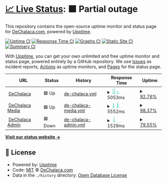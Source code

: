 # [📈 Live Status](https://dechalaca.github.io/upptime): <!--live status--> **🟧 Partial outage**

This repository contains the open-source uptime monitor and status page for [DeChalaca.com](http://dechalaca.com), powered by [Upptime](https://github.com/upptime/upptime).

[![Uptime CI](https://github.com/dechalaca/upptime/workflows/Uptime%20CI/badge.svg)](https://github.com/dechalaca/upptime/actions?query=workflow%3A%22Uptime+CI%22)
[![Response Time CI](https://github.com/dechalaca/upptime/workflows/Response%20Time%20CI/badge.svg)](https://github.com/dechalaca/upptime/actions?query=workflow%3A%22Response+Time+CI%22)
[![Graphs CI](https://github.com/dechalaca/upptime/workflows/Graphs%20CI/badge.svg)](https://github.com/dechalaca/upptime/actions?query=workflow%3A%22Graphs+CI%22)
[![Static Site CI](https://github.com/dechalaca/upptime/workflows/Static%20Site%20CI/badge.svg)](https://github.com/dechalaca/upptime/actions?query=workflow%3A%22Static+Site+CI%22)
[![Summary CI](https://github.com/dechalaca/upptime/workflows/Summary%20CI/badge.svg)](https://github.com/dechalaca/upptime/actions?query=workflow%3A%22Summary+CI%22)

With [Upptime](https://upptime.js.org), you can get your own unlimited and free uptime monitor and status page, powered entirely by a GitHub repository. We use [Issues](https://github.com/dechalaca/upptime/issues) as incident reports, [Actions](https://github.com/dechalaca/upptime/actions) as uptime monitors, and [Pages](https://dechalaca.github.io/upptime) for the status page.

<!--start: status pages-->
<!-- This summary is generated by Upptime (https://github.com/upptime/upptime) -->
<!-- Do not edit this manually, your changes will be overwritten -->
<!-- prettier-ignore -->
| URL | Status | History | Response Time | Uptime |
| --- | ------ | ------- | ------------- | ------ |
| <img alt="" src="https://icons.duckduckgo.com/ip3/dechalaca.com.ico" height="13"> [DeChalaca](https://dechalaca.com) | 🟩 Up | [de-chalaca.yml](https://github.com/DeChalaca/upptime/commits/HEAD/history/de-chalaca.yml) | <details><summary><img alt="Response time graph" src="./graphs/de-chalaca/response-time-week.png" height="20"> 5053ms</summary><br><a href="https://dechalaca.github.io/upptime/history/de-chalaca"><img alt="Response time 1217" src="https://img.shields.io/endpoint?url=https%3A%2F%2Fraw.githubusercontent.com%2FDeChalaca%2Fupptime%2FHEAD%2Fapi%2Fde-chalaca%2Fresponse-time.json"></a><br><a href="https://dechalaca.github.io/upptime/history/de-chalaca"><img alt="24-hour response time 812" src="https://img.shields.io/endpoint?url=https%3A%2F%2Fraw.githubusercontent.com%2FDeChalaca%2Fupptime%2FHEAD%2Fapi%2Fde-chalaca%2Fresponse-time-day.json"></a><br><a href="https://dechalaca.github.io/upptime/history/de-chalaca"><img alt="7-day response time 5053" src="https://img.shields.io/endpoint?url=https%3A%2F%2Fraw.githubusercontent.com%2FDeChalaca%2Fupptime%2FHEAD%2Fapi%2Fde-chalaca%2Fresponse-time-week.json"></a><br><a href="https://dechalaca.github.io/upptime/history/de-chalaca"><img alt="30-day response time 3260" src="https://img.shields.io/endpoint?url=https%3A%2F%2Fraw.githubusercontent.com%2FDeChalaca%2Fupptime%2FHEAD%2Fapi%2Fde-chalaca%2Fresponse-time-month.json"></a><br><a href="https://dechalaca.github.io/upptime/history/de-chalaca"><img alt="1-year response time 1217" src="https://img.shields.io/endpoint?url=https%3A%2F%2Fraw.githubusercontent.com%2FDeChalaca%2Fupptime%2FHEAD%2Fapi%2Fde-chalaca%2Fresponse-time-year.json"></a></details> | <details><summary><a href="https://dechalaca.github.io/upptime/history/de-chalaca">92.76%</a></summary><a href="https://dechalaca.github.io/upptime/history/de-chalaca"><img alt="All-time uptime 98.92%" src="https://img.shields.io/endpoint?url=https%3A%2F%2Fraw.githubusercontent.com%2FDeChalaca%2Fupptime%2FHEAD%2Fapi%2Fde-chalaca%2Fuptime.json"></a><br><a href="https://dechalaca.github.io/upptime/history/de-chalaca"><img alt="24-hour uptime 91.74%" src="https://img.shields.io/endpoint?url=https%3A%2F%2Fraw.githubusercontent.com%2FDeChalaca%2Fupptime%2FHEAD%2Fapi%2Fde-chalaca%2Fuptime-day.json"></a><br><a href="https://dechalaca.github.io/upptime/history/de-chalaca"><img alt="7-day uptime 92.76%" src="https://img.shields.io/endpoint?url=https%3A%2F%2Fraw.githubusercontent.com%2FDeChalaca%2Fupptime%2FHEAD%2Fapi%2Fde-chalaca%2Fuptime-week.json"></a><br><a href="https://dechalaca.github.io/upptime/history/de-chalaca"><img alt="30-day uptime 96.81%" src="https://img.shields.io/endpoint?url=https%3A%2F%2Fraw.githubusercontent.com%2FDeChalaca%2Fupptime%2FHEAD%2Fapi%2Fde-chalaca%2Fuptime-month.json"></a><br><a href="https://dechalaca.github.io/upptime/history/de-chalaca"><img alt="1-year uptime 98.92%" src="https://img.shields.io/endpoint?url=https%3A%2F%2Fraw.githubusercontent.com%2FDeChalaca%2Fupptime%2FHEAD%2Fapi%2Fde-chalaca%2Fuptime-year.json"></a></details>
| <img alt="" src="https://icons.duckduckgo.com/ip3/media.dechalaca.com.ico" height="13"> [DeChalaca Media](https://media.dechalaca.com) | 🟩 Up | [de-chalaca-media.yml](https://github.com/DeChalaca/upptime/commits/HEAD/history/de-chalaca-media.yml) | <details><summary><img alt="Response time graph" src="./graphs/de-chalaca-media/response-time-week.png" height="20"> 5552ms</summary><br><a href="https://dechalaca.github.io/upptime/history/de-chalaca-media"><img alt="Response time 1017" src="https://img.shields.io/endpoint?url=https%3A%2F%2Fraw.githubusercontent.com%2FDeChalaca%2Fupptime%2FHEAD%2Fapi%2Fde-chalaca-media%2Fresponse-time.json"></a><br><a href="https://dechalaca.github.io/upptime/history/de-chalaca-media"><img alt="24-hour response time 6677" src="https://img.shields.io/endpoint?url=https%3A%2F%2Fraw.githubusercontent.com%2FDeChalaca%2Fupptime%2FHEAD%2Fapi%2Fde-chalaca-media%2Fresponse-time-day.json"></a><br><a href="https://dechalaca.github.io/upptime/history/de-chalaca-media"><img alt="7-day response time 5552" src="https://img.shields.io/endpoint?url=https%3A%2F%2Fraw.githubusercontent.com%2FDeChalaca%2Fupptime%2FHEAD%2Fapi%2Fde-chalaca-media%2Fresponse-time-week.json"></a><br><a href="https://dechalaca.github.io/upptime/history/de-chalaca-media"><img alt="30-day response time 2732" src="https://img.shields.io/endpoint?url=https%3A%2F%2Fraw.githubusercontent.com%2FDeChalaca%2Fupptime%2FHEAD%2Fapi%2Fde-chalaca-media%2Fresponse-time-month.json"></a><br><a href="https://dechalaca.github.io/upptime/history/de-chalaca-media"><img alt="1-year response time 1017" src="https://img.shields.io/endpoint?url=https%3A%2F%2Fraw.githubusercontent.com%2FDeChalaca%2Fupptime%2FHEAD%2Fapi%2Fde-chalaca-media%2Fresponse-time-year.json"></a></details> | <details><summary><a href="https://dechalaca.github.io/upptime/history/de-chalaca-media">98.37%</a></summary><a href="https://dechalaca.github.io/upptime/history/de-chalaca-media"><img alt="All-time uptime 99.41%" src="https://img.shields.io/endpoint?url=https%3A%2F%2Fraw.githubusercontent.com%2FDeChalaca%2Fupptime%2FHEAD%2Fapi%2Fde-chalaca-media%2Fuptime.json"></a><br><a href="https://dechalaca.github.io/upptime/history/de-chalaca-media"><img alt="24-hour uptime 95.90%" src="https://img.shields.io/endpoint?url=https%3A%2F%2Fraw.githubusercontent.com%2FDeChalaca%2Fupptime%2FHEAD%2Fapi%2Fde-chalaca-media%2Fuptime-day.json"></a><br><a href="https://dechalaca.github.io/upptime/history/de-chalaca-media"><img alt="7-day uptime 98.37%" src="https://img.shields.io/endpoint?url=https%3A%2F%2Fraw.githubusercontent.com%2FDeChalaca%2Fupptime%2FHEAD%2Fapi%2Fde-chalaca-media%2Fuptime-week.json"></a><br><a href="https://dechalaca.github.io/upptime/history/de-chalaca-media"><img alt="30-day uptime 99.59%" src="https://img.shields.io/endpoint?url=https%3A%2F%2Fraw.githubusercontent.com%2FDeChalaca%2Fupptime%2FHEAD%2Fapi%2Fde-chalaca-media%2Fuptime-month.json"></a><br><a href="https://dechalaca.github.io/upptime/history/de-chalaca-media"><img alt="1-year uptime 99.41%" src="https://img.shields.io/endpoint?url=https%3A%2F%2Fraw.githubusercontent.com%2FDeChalaca%2Fupptime%2FHEAD%2Fapi%2Fde-chalaca-media%2Fuptime-year.json"></a></details>
| <img alt="" src="https://icons.duckduckgo.com/ip3/dechalaca.com.ico" height="13"> [DeChalaca Admin](https://dechalaca.com/portal/administrator/) | 🟥 Down | [de-chalaca-admin.yml](https://github.com/DeChalaca/upptime/commits/HEAD/history/de-chalaca-admin.yml) | <details><summary><img alt="Response time graph" src="./graphs/de-chalaca-admin/response-time-week.png" height="20"> 1529ms</summary><br><a href="https://dechalaca.github.io/upptime/history/de-chalaca-admin"><img alt="Response time 268" src="https://img.shields.io/endpoint?url=https%3A%2F%2Fraw.githubusercontent.com%2FDeChalaca%2Fupptime%2FHEAD%2Fapi%2Fde-chalaca-admin%2Fresponse-time.json"></a><br><a href="https://dechalaca.github.io/upptime/history/de-chalaca-admin"><img alt="24-hour response time 161" src="https://img.shields.io/endpoint?url=https%3A%2F%2Fraw.githubusercontent.com%2FDeChalaca%2Fupptime%2FHEAD%2Fapi%2Fde-chalaca-admin%2Fresponse-time-day.json"></a><br><a href="https://dechalaca.github.io/upptime/history/de-chalaca-admin"><img alt="7-day response time 1529" src="https://img.shields.io/endpoint?url=https%3A%2F%2Fraw.githubusercontent.com%2FDeChalaca%2Fupptime%2FHEAD%2Fapi%2Fde-chalaca-admin%2Fresponse-time-week.json"></a><br><a href="https://dechalaca.github.io/upptime/history/de-chalaca-admin"><img alt="30-day response time 616" src="https://img.shields.io/endpoint?url=https%3A%2F%2Fraw.githubusercontent.com%2FDeChalaca%2Fupptime%2FHEAD%2Fapi%2Fde-chalaca-admin%2Fresponse-time-month.json"></a><br><a href="https://dechalaca.github.io/upptime/history/de-chalaca-admin"><img alt="1-year response time 268" src="https://img.shields.io/endpoint?url=https%3A%2F%2Fraw.githubusercontent.com%2FDeChalaca%2Fupptime%2FHEAD%2Fapi%2Fde-chalaca-admin%2Fresponse-time-year.json"></a></details> | <details><summary><a href="https://dechalaca.github.io/upptime/history/de-chalaca-admin">79.55%</a></summary><a href="https://dechalaca.github.io/upptime/history/de-chalaca-admin"><img alt="All-time uptime 96.08%" src="https://img.shields.io/endpoint?url=https%3A%2F%2Fraw.githubusercontent.com%2FDeChalaca%2Fupptime%2FHEAD%2Fapi%2Fde-chalaca-admin%2Fuptime.json"></a><br><a href="https://dechalaca.github.io/upptime/history/de-chalaca-admin"><img alt="24-hour uptime 83.00%" src="https://img.shields.io/endpoint?url=https%3A%2F%2Fraw.githubusercontent.com%2FDeChalaca%2Fupptime%2FHEAD%2Fapi%2Fde-chalaca-admin%2Fuptime-day.json"></a><br><a href="https://dechalaca.github.io/upptime/history/de-chalaca-admin"><img alt="7-day uptime 79.55%" src="https://img.shields.io/endpoint?url=https%3A%2F%2Fraw.githubusercontent.com%2FDeChalaca%2Fupptime%2FHEAD%2Fapi%2Fde-chalaca-admin%2Fuptime-week.json"></a><br><a href="https://dechalaca.github.io/upptime/history/de-chalaca-admin"><img alt="30-day uptime 93.67%" src="https://img.shields.io/endpoint?url=https%3A%2F%2Fraw.githubusercontent.com%2FDeChalaca%2Fupptime%2FHEAD%2Fapi%2Fde-chalaca-admin%2Fuptime-month.json"></a><br><a href="https://dechalaca.github.io/upptime/history/de-chalaca-admin"><img alt="1-year uptime 96.08%" src="https://img.shields.io/endpoint?url=https%3A%2F%2Fraw.githubusercontent.com%2FDeChalaca%2Fupptime%2FHEAD%2Fapi%2Fde-chalaca-admin%2Fuptime-year.json"></a></details>

<!--end: status pages-->

[**Visit our status website →**](https://dechalaca.github.io/upptime)

## 📄 License

- Powered by: [Upptime](https://github.com/upptime/upptime)
- Code: [MIT](./LICENSE) © [DeChalaca.com](http://dechalaca.com)
- Data in the `./history` directory: [Open Database License](https://opendatacommons.org/licenses/odbl/1-0/)
